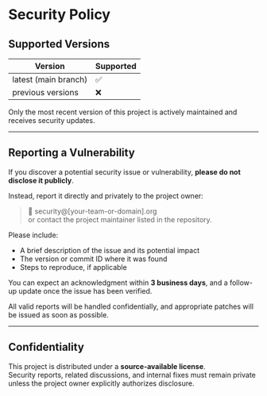 # Security Policy

## Supported Versions
| Version | Supported          |
| -------- | ------------------ |
| latest (main branch) | ✅ |
| previous versions | ❌ |

Only the most recent version of this project is actively maintained and receives security updates.

---

## Reporting a Vulnerability
If you discover a potential security issue or vulnerability, **please do not disclose it publicly**.

Instead, report it directly and privately to the project owner:

> 📧 security@[your-team-or-domain].org  
> or contact the project maintainer listed in the repository.

Please include:
- A brief description of the issue and its potential impact  
- The version or commit ID where it was found  
- Steps to reproduce, if applicable  

You can expect an acknowledgment within **3 business days**, and a follow-up update once the issue has been verified.

All valid reports will be handled confidentially, and appropriate patches will be issued as soon as possible.

---

## Confidentiality
This project is distributed under a **source-available license**.  
Security reports, related discussions, and internal fixes must remain private unless the project owner explicitly authorizes disclosure.
